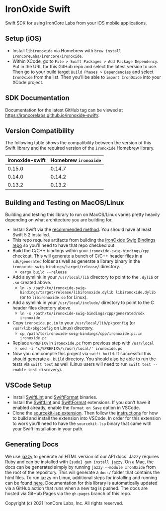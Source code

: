 # IronOxide Swift

Swift SDK for using IronCore Labs from your iOS mobile applications.

## Setup (iOS)

- Install `libironoxide` via Homebrew with `brew install IronCoreLabs/ironcore/ironoxide`.
- Within XCode, go to `File > Swift Packages > Add Package Dependency`. Put in the URL for this GitHub repo and select the latest version to use. Then go to your build target `Build Phases > Dependencies` and select `IronOxide` from the list. Then you'll be able to `import IronOxide` into your XCode project.

## SDK Documentation

Documentation for the latest GitHub tag can be viewed at https://ironcorelabs.github.io/ironoxide-swift/.

## Version Compatibility

The following table shows the compatibility between the version of this Swift library and the required version of the `ironoxide` Homebrew library.

| ironoxide-swift | Homebrew `ironoxide` |
| --------------- | -------------------- |
| 0.15.0          | 0.14.7               |
| 0.14.0          | 0.14.2               |
| 0.13.2          | 0.13.2               |

## Building and Testing on MacOS/Linux

Building and testing this library to run on MacOS/Linux varies pretty heavily depending on what architecture you are building for.

- Install Swift via the [recommended method](https://swift.org/getting-started/#installing-swift). You should have at least Swift 5.2 installed.
- This repo requires artifacts from building the [IronOxide Swig Bindings repo](https://github.com/IronCoreLabs/ironoxide-swig-bindings) so you'll need to have that repo checked out.
- Build the C/C++ bindings within your `ironoxide-swig-bindings/cpp` checkout. This will generate a bunch of C/C++ header files in a `sdk/generated` folder as well as generate a library binary in the `ironoxide-swig-bindings/target/release/` directory.
  - `cargo build --release`
- Add a symlink in your `/usr/local/lib` directory to point to the `.dylib` or `.so` created above.
  - `ln -s /path/to/ironoxide-swig-bindings/target/release/libironoxide.dylib libironoxide.dylib` (or to `libironoxide.so` for Linux).
- Add a symlink in your `/usr/local/include/` directory to point to the C header files directory above.
  - `ln -s /path/to/ironoxide-swig-bindings/cpp/generated/sdk ironoxide`
- Copy `ironoxide.pc.in` to your `/usr/local/lib/pkgconfig` (or `/usr/lib/pkgconfig` on Linux) directory.
  - `cp /path/to/ironoxide-swig-bindings/cpp/ironoxide.pc.in ironoxide.pc`
- Replace `%PREFIX%` in `ironoxide.pc` from previous step with `/usr/local`
  - `sed -i 's/%PREFIX%/\/usr\/local/' ironoxide.pc`
- Now you can compile this project via `swift build`. If successful this should generate a `.build` directory. You should also be able to run the tests via `swift test` as well (Linux users will need to run `swift test --enable-test-discovery`).

## VSCode Setup

- Install [SwiftLint](https://github.com/realm/SwiftLint) and [SwiftFormat](https://github.com/nicklockwood/SwiftFormat) binaries.
- Install the [SwiftLint](https://marketplace.visualstudio.com/items?itemName=vknabel.vscode-swiftlint) and [SwiftFormat](https://marketplace.visualstudio.com/items?itemName=vknabel.vscode-swiftformat) extensions. If you don't have it enabled already, enable the `Format on Save` option in VSCode.
- Clone the [sourcekit-lsp extension](https://github.com/apple/sourcekit-lsp). Then follow the [instructions](https://github.com/apple/sourcekit-lsp/tree/master/Editors/vscode) for how to build and install the extension into VSCode. In order for this extension to work you'll need to have the `sourcekit-lsp` binary that came with your Swift installation in your path.

## Generating Docs

We use [jazzy](https://github.com/realm/jazzy) to generate an HTML version of our API docs. Jazzy requires Ruby and can be installed with `[sudo] gem install jazzy`.
On a Mac, the docs can be generated simply by running `jazzy --module IronOxide` from the root of the repository. This will generate a `docs/` folder that contains the html files. To run jazzy on Linux, additional steps for installing and running can be found [here](https://github.com/realm/jazzy#linux). Documentation for this library is automatically updated via a GitHub action that runs when a new tag is pushed. The docs are hosted via GitHub Pages via the `gh-pages` branch of this repo.

Copyright (c) 2021 IronCore Labs, Inc. All rights reserved.
